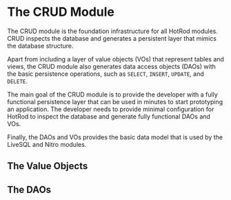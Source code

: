# The CRUD Module

The CRUD module is the foundation infrastructure for all HotRod modules. CRUD inspects the database and generates a persistent
layer that mimics the database structure.

Apart from including a layer of value objects (VOs) that represent tables and views, the CRUD module also generates data access 
objects (DAOs) with the basic persistence operations, such as `SELECT`, `INSERT`, `UPDATE`, and `DELETE`.

The main goal of the CRUD module is to provide the developer with a fully functional persistence layer that can be used in minutes
to start prototyping an application. The developer needs to provide minimal configuration for HotRod to inspect the database and
generate fully functional DAOs and VOs.

Finally, the DAOs and VOs provides the basic data model that is used by the LiveSQL and Nitro modules.


## The Value Objects


## The DAOs






